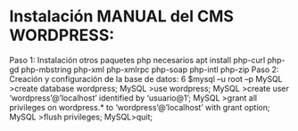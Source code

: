 # Instalación MANUAL del CMS WORDPRESS:
Paso 1: Instalación otros paquetes php necesarios
apt install php-curl php-gd php-mbstring php-xml php-xmlrpc php-soap php-intl php-zip
Paso 2: Creación y configuración de la base de datos:
6
$mysql –u root –p
MySQL >create database wordpress;
MySQL >use wordpress;
MySQL >create user ‘wordpress’@’localhost’ identified by ‘usuario@1’;
MySQL >grant all privileges on wordpress.* to ‘wordpress’@’localhost’ with grant option;
MySQL >flush privileges;
MySQL>quit;
